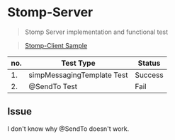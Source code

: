 # Stomp-Server

> Stomp Server implementation and functional test 

> [Stomp-Client Sample](https://github.com/Jaejin-Jeong/Stomp-Client)
    
no. | Test Type | Status
---|---|---|
1.|simpMessagingTemplate Test|Success|
2.|@SendTo Test|Fail|


## Issue
I don't know why @SendTo doesn't work. 
